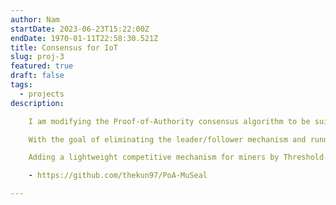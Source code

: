 ```yaml
---
author: Nam
startDate: 2023-06-23T15:22:00Z
endDate: 1970-01-11T22:58:30.521Z
title: Consensus for IoT
slug: proj-3
featured: true
draft: false
tags:
  - projects
description:

    I am modifying the Proof-of-Authority consensus algorithm to be suitable for low-powered IoT devices.

    With the goal of eliminating the leader/follower mechanism and running asynchronously.

    Adding a lightweight competitive mechanism for miners by Threshold-BLS digital signature.

    - https://github.com/thekun97/PoA-MuSeal

---
```

